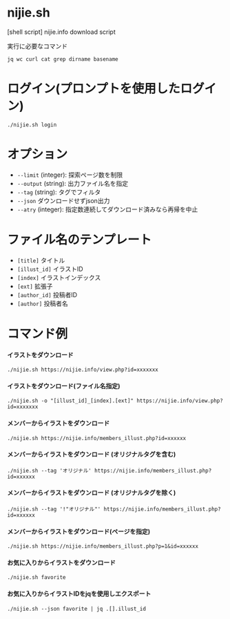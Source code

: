 # nijie.sh
[shell script] nijie.info download script

実行に必要なコマンド
```
jq wc curl cat grep dirname basename
```

# ログイン(プロンプトを使用したログイン)
```
./nijie.sh login
```

# オプション
 - `--limit` (integer): 探索ページ数を制限
 - `--output` (string): 出力ファイル名を指定
 - `--tag` (string): タグでフィルタ
 - `--json` ダウンロードせずjson出力
 - `--atry` (integer): 指定数連続してダウンロード済みなら再帰を中止
# ファイル名のテンプレート
 - `[title]` タイトル
 - `[illust_id]` イラストID
 - `[index]` イラストインデックス
 - `[ext]` 拡張子
 - `[author_id]` 投稿者ID
 - `[author]` 投稿者名
 
# コマンド例
#### イラストをダウンロード
```
./nijie.sh https://nijie.info/view.php?id=xxxxxxx
```
#### イラストをダウンロード(ファイル名指定)
```
./nijie.sh -o "[illust_id]_[index].[ext]" https://nijie.info/view.php?id=xxxxxxx
```
#### メンバーからイラストをダウンロード
```
./nijie.sh https://nijie.info/members_illust.php?id=xxxxxx
```

#### メンバーからイラストをダウンロード (オリジナルタグを含む)
```
./nijie.sh --tag 'オリジナル' https://nijie.info/members_illust.php?id=xxxxxx
```
#### メンバーからイラストをダウンロード (オリジナルタグを除く)
```
./nijie.sh --tag '!"オリジナル"' https://nijie.info/members_illust.php?id=xxxxxx
```

#### メンバーからイラストをダウンロード(ページを指定)
```
./nijie.sh https://nijie.info/members_illust.php?p=1&id=xxxxxx
```

#### お気に入りからイラストをダウンロード
```
./nijie.sh favorite
```

#### お気に入りからイラストIDをjqを使用しエクスポート
```
./nijie.sh --json favorite | jq .[].illust_id
```
